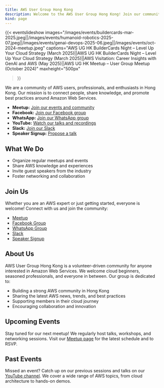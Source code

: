 ```yaml
---
title: AWS User Group Hong Kong
description: Welcome to the AWS User Group Hong Kong! Join our community to learn, share, and connect with AWS enthusiasts in Hong Kong.
kind: page
---
```


{{< eventslideshow 
images="/images/events/buildercards-mar-2025.jpeg||/images/events/humanoid-robotics-2025-07.jpeg||/images/events/genai-devops-2025-06.jpeg||/images/events/oct-2024-meetup.jpeg"
captions="AWS UG HK BuilderCards Night – Level Up Your Cloud Strategy (March 2025)||AWS UG HK BuilderCards Night – Level Up Your Cloud Strategy (March 2025)||AWS Visitation: Career Insights with GenAI and AWS (May 2025)||AWS UG HK Meetup – User Group Meetup (October 2024)" 
maxheight="500px"
>}}

We are a community of AWS users, professionals, and enthusiasts in Hong Kong. Our mission is to connect people, share knowledge, and promote best practices around Amazon Web Services.

- **Meetup:** [Join our events and community](https://www.meetup.com/hong-kong-amazon-aws-user-group/)
- **Facebook:** [Join our Facebook group](https://www.facebook.com/groups/awshkug)
- **WhatsApp:** [Join our WhatsApp group](https://chat.whatsapp.com/DJpkuXPOGy6LKSnmb32b21)
- **YouTube:** [Watch our talks and recordings](https://www.youtube.com/@AWSUGHK)
- **Slack:** [Join our Slack](https://awsughk.slack.com)
- **Speaker Signup:** [Propose a talk](https://docs.google.com/forms/d/e/1FAIpQLSf4EKrVcfNw-NgMMXWUm7zwBdhSAE2GzmPScTzkPdoyjggd2g/viewform?fbclid=IwZXh0bgNhZW0BMQABHfRg47tf4DkHUyowMswC0jDg7E_myE65j5hUZX1X79zrKZNsfGJiZc4ljQ_aem_avzO10z7_LeqC8G26-ITLA)

## What We Do

- Organize regular meetups and events
- Share AWS knowledge and experiences
- Invite guest speakers from the industry
- Foster networking and collaboration

## Join Us

Whether you are an AWS expert or just getting started, everyone is welcome! Connect with us and join the community:

- [Meetup](https://www.meetup.com/hong-kong-amazon-aws-user-group/)
- [Facebook Group](https://www.facebook.com/groups/awshkug)
- [WhatsApp Group](https://chat.whatsapp.com/DJpkuXPOGy6LKSnmb32b21)
- [Slack](https://awsughk.slack.com)
- [Speaker Signup](https://docs.google.com/forms/d/e/1FAIpQLSf4EKrVcfNw-NgMMXWUm7zwBdhSAE2GzmPScTzkPdoyjggd2g/viewform?fbclid=IwZXh0bgNhZW0BMQABHfRg47tf4DkHUyowMswC0jDg7E_myE65j5hUZX1X79zrKZNsfGJiZc4ljQ_aem_avzO10z7_LeqC8G26-ITLA)

## About Us

AWS User Group Hong Kong is a volunteer-driven community for anyone interested in Amazon Web Services. We welcome cloud beginners, seasoned professionals, and everyone in between. Our group is dedicated to:

- Building a strong AWS community in Hong Kong
- Sharing the latest AWS news, trends, and best practices
- Supporting members in their cloud journey
- Encouraging collaboration and innovation

## Upcoming Events

Stay tuned for our next meetup! We regularly host talks, workshops, and networking sessions. Visit our [Meetup page](https://www.meetup.com/hong-kong-amazon-aws-user-group/) for the latest schedule and to RSVP.

## Past Events

Missed an event? Catch up on our previous sessions and talks on our [YouTube channel](https://www.youtube.com/@AWSUGHK). We cover a wide range of AWS topics, from cloud architecture to hands-on demos.
